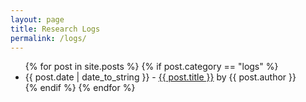 ```yaml
---
layout: page
title: Research Logs
permalink: /logs/ 
---
```


<div id="posts">
  <ul>
    {% for post in site.posts %}
	{% if post.category == "logs" %}
      <li><span>{{ post.date | date_to_string }}</span> - <a href="{{ site.baseurl }}{{ post.url }}">{{ post.title }}</a> by <span class="italic">{{ post.author }}</span></li>
	{% endif %}    
{% endfor %}
  </ul>
</div>
